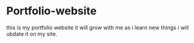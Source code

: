 # Portfolio-website
this is my portfolio website it will grow with me as i learn new things i will ubdate it on my site.
